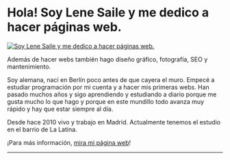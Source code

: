 # Hola!  Soy Lene Saile y me dedico a hacer páginas web.  

[![Soy Lene Saile y me dedico a hacer páginas web.](https://res.cloudinary.com/lenesaile/image/upload/v1599727203/header-twitter_nz3nqr.png)](https://www.lenesaile.com)

Además de hacer webs también hago diseño gráfico, fotografía, SEO y mantenimiento.

Soy alemana, nací en Berlín poco antes de que cayera el muro. Empecé a estudiar programación por mi cuenta y a hacer mis primeras webs. Han pasado muchos años y sigo aprendiendo y estudiando a diario porque me gusta mucho lo que hago y porque en este mundillo todo avanza muy rápido y hay que estar siempre al día.  

Desde hace 2010 vivo y trabajo en Madrid. Actualmente tenemos el estudio en el barrio de La Latina.

¡Para más información, [mira mi página web](https://www.lenesaile.com)!

___
